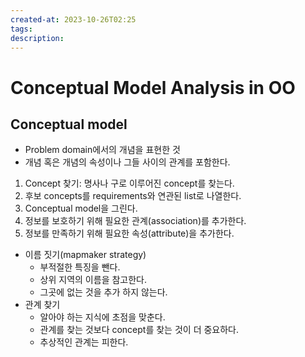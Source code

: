 ```yaml
---
created-at: 2023-10-26T02:25
tags: 
description:
---
```

# Conceptual Model Analysis in OO
## Conceptual model
- Problem domain에서의 개념을 표현한 것
- 개념 혹은 개념의 속성이나 그들 사이의 관계를 포함한다.

1. Concept 찾기: 명사나 구로 이루어진 concept를 찾는다.
2. 후보 concepts를 requirements와 연관된 list로 나열한다.
3. Conceptual model을 그린다.
4. 정보를 보호하기 위해 필요한 관계(association)를 추가한다.
5. 정보를 만족하기 위해 필요한 속성(attribute)을 추가한다.

- 이름 짓기(mapmaker strategy)
	- 부적절한 특징을 뺀다.
	- 상위 지역의 이름을 참고한다.
	- 그곳에 없는 것을 추가 하지 않는다.
- 관계 찾기
	- 알아야 하는 지식에 초점을 맞춘다.
	- 관계를 찾는 것보다 concept를 찾는 것이 더 중요하다.
	- 추상적인 관계는 피한다.
